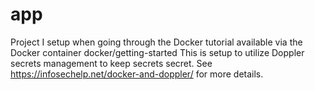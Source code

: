 # app
Project I setup when going through the Docker tutorial available via the Docker container docker/getting-started
This is setup to utilize Doppler secrets management to keep secrets secret. 
See https://infosechelp.net/docker-and-doppler/ for more details.
